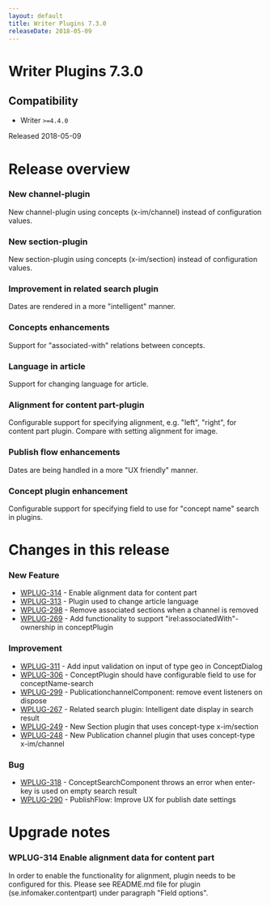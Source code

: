 ```yaml
---
layout: default
title: Writer Plugins 7.3.0
releaseDate: 2018-05-09
---
```

<div class="jumbotron">
    <h1>Writer Plugins 7.3.0</h1>    
    <h2>Compatibility</h2>
    <ul>
        <li>Writer <code>>=4.4.0</code></li>
    </ul>
</div>

Released 2018-05-09


# Release overview 

### New channel-plugin
New channel-plugin using concepts (x-im/channel) instead of configuration values.

### New section-plugin
New section-plugin using concepts (x-im/section) instead of configuration values.

### Improvement in related search plugin
Dates are rendered in a more "intelligent" manner.

### Concepts enhancements
Support for "associated-with" relations between concepts.

### Language in article
Support for changing language for article.

### Alignment for content part-plugin
Configurable support for specifying alignment, e.g. "left", "right", for content part plugin. Compare with setting alignment for image.

### Publish flow enhancements
Dates are being handled in a more "UX friendly" manner.

### Concept plugin enhancement
Configurable support for specifying field to use for "concept name" search in plugins.
  

# Changes in this release  


### New Feature 

 * [WPLUG-314](https://jira.infomaker.se/browse/WPLUG-314) - Enable alignment data for content part 
 * [WPLUG-313](https://jira.infomaker.se/browse/WPLUG-313) - Plugin used to change article language 
 * [WPLUG-298](https://jira.infomaker.se/browse/WPLUG-298) - Remove associated sections when a channel is removed 
 * [WPLUG-269](https://jira.infomaker.se/browse/WPLUG-269) - Add functionality to support "irel:associatedWith"-ownership in conceptPlugin 


### Improvement 

 * [WPLUG-311](https://jira.infomaker.se/browse/WPLUG-311) - Add input validation on input of type geo in ConceptDialog 
 * [WPLUG-306](https://jira.infomaker.se/browse/WPLUG-306) - ConceptPlugin should have configurable field to use for conceptName-search 
 * [WPLUG-299](https://jira.infomaker.se/browse/WPLUG-299) - PublicationchannelComponent: remove event listeners on dispose 
 * [WPLUG-267](https://jira.infomaker.se/browse/WPLUG-267) - Related search plugin: Intelligent date display in search result   
 * [WPLUG-249](https://jira.infomaker.se/browse/WPLUG-249) - New Section plugin  that uses concept-type x-im/section 
 * [WPLUG-248](https://jira.infomaker.se/browse/WPLUG-248) - New Publication channel plugin that uses concept-type x-im/channel 


### Bug 

 * [WPLUG-318](https://jira.infomaker.se/browse/WPLUG-318) - ConceptSearchComponent throws an error when enter-key is used on empty search result 
 * [WPLUG-290](https://jira.infomaker.se/browse/WPLUG-290) - PublishFlow: Improve UX for publish date settings 




# Upgrade notes  
    
### WPLUG-314 Enable alignment data for content part 
In order to enable the functionality for alignment, plugin needs to be configured for this. Please see README.md file for plugin (se.infomaker.contentpart) under paragraph "Field options".                               

